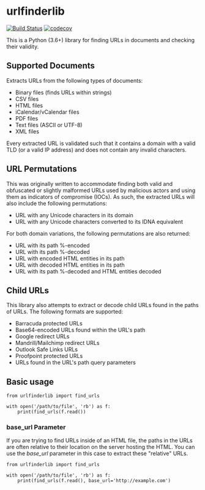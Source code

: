 # urlfinderlib
[![Build Status](https://travis-ci.com/ace-ecosystem/urlfinderlib.svg?branch=master)](https://travis-ci.com/ace-ecosystem/urlfinderlib)
[![codecov](https://codecov.io/gh/ace-ecosystem/urlfinderlib/branch/master/graph/badge.svg)](https://codecov.io/gh/ace-ecosystem/urlfinderlib)

This is a Python (3.6+) library for finding URLs in documents and checking their validity.

## Supported Documents

Extracts URLs from the following types of documents:

* Binary files (finds URLs within strings)
* CSV files
* HTML files
* iCalendar/vCalendar files
* PDF files
* Text files (ASCII or UTF-8)
* XML files

Every extracted URL is validated such that it contains a domain with a valid TLD (or a valid IP address) and does not contain any invalid characters.

## URL Permutations

This was originally written to accommodate finding both valid and obfuscated or slightly malformed URLs used by malicious actors and using them as indicators of compromise (IOCs). As such, the extracted URLs will also include the following permutations:

* URL with any Unicode characters in its domain
* URL with any Unicode characters converted to its IDNA equivalent

For both domain variations, the following permutations are also returned:

* URL with its path %-encoded
* URL with its path %-decoded
* URL with encoded HTML entities in its path
* URL with decoded HTML entities in its path
* URL with its path %-decoded and HTML entities decoded

## Child URLs

This library also attempts to extract or decode child URLs found in the paths of URLs. The following formats are supported:

* Barracuda protected URLs
* Base64-encoded URLs found within the URL's path
* Google redirect URLs
* Mandrill/Mailchimp redirect URLs
* Outlook Safe Links URLs
* Proofpoint protected URLs
* URLs found in the URL's path query parameters

## Basic usage

    from urlfinderlib import find_urls
    
    with open('/path/to/file', 'rb') as f:
        print(find_urls(f.read())

### base_url Parameter

If you are trying to find URLs inside of an HTML file, the paths in the URLs are often relative to their location on the server hosting the HTML. You can use the *base_url* parameter in this case to extract these "relative" URLs.

    from urlfinderlib import find_urls
    
    with open('/path/to/file', 'rb') as f:
        print(find_urls(f.read(), base_url='http://example.com')

